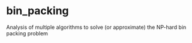 # bin_packing
Analysis of multiple algorithms to solve (or approximate) the NP-hard bin packing problem

